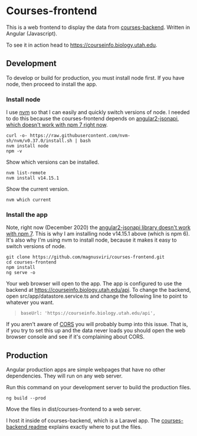 # Courses-frontend

This is a web frontend to display the data from [courses-backend](https://github.com/magnusviri/courses-backend). Written in Angular (Javascript).

To see it in action head to https://courseinfo.biology.utah.edu.

## Development

To develop or build for production, you must install node first. If you have node, then proceed to install the app.

### Install node

I use [nvm](https://github.com/nvm-sh/nvm/) so that I can easily and quickly switch versions of node. I needed to do this because the courses-frontend depends on [angular2-jsonapi, which doesn't work with npm 7 right now](https://github.com/ghidoz/angular2-jsonapi/issues/278).

	curl -o- https://raw.githubusercontent.com/nvm-sh/nvm/v0.37.0/install.sh | bash
	nvm install node
	npm -v

Show which versions can be installed.

	nvm list-remote
	nvm install v14.15.1

Show the current version.

	nvm which current

### Install the app

Note, right now (December 2020) the [angular2-jsonapi library doesn't work with npm 7](https://github.com/ghidoz/angular2-jsonapi/issues/278). This is why I am installing node v14.15.1 above (which is npm 6). It's also why I'm using nvm to install node, because it makes it easy to switch versions of node.

	git clone https://github.com/magnusviri/courses-frontend.git
	cd courses-frontend
	npm install
	ng serve -o

Your web browser will open to the app. The app is configured to use the backend at https://courseinfo.biology.utah.edu/api. To change the backend, open src/app/datastore.service.ts and change the following line to point to whatever you want.

>     baseUrl: 'https://courseinfo.biology.utah.edu/api',

If you aren't aware of [CORS](https://en.wikipedia.org/wiki/Cross-origin_resource_sharing) you will probably bump into this issue. That is, if you try to set this up and the data never loads you should open the web browser console and see if it's complaining about CORS.

## Production

Angular production apps are simple webpages that have no other dependencies. They will run on any web server.

Run this command on your development server to build the production files.

	ng build --prod

Move the files in dist/courses-frontend to a web server.

I host it inside of courses-backend, which is a Laravel app. The [courses-backend readme](https://github.com/magnusviri/courses-backend#user-content-installing-the-frontend) explains exactly where to put the files.